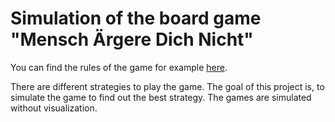 # Simulation of the board game "Mensch Ärgere Dich Nicht"

You can find the rules of the game for example [here](https://de.wikipedia.org/wiki/Mensch_%C3%A4rgere_Dich_nicht#Anleitung).

There are different strategies to play the game. The goal of this project is, to simulate the game to find out the best strategy.
The games are simulated without visualization.

